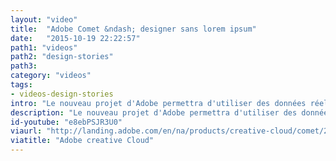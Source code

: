 ```yaml
---
layout: "video"
title:  "Adobe Comet &ndash; designer sans lorem ipsum"
date:   "2015-10-19 22:22:57"
path1: "videos"
path2: "design-stories"
path3:
category: "videos"
tags:
- videos-design-stories
intro: "Le nouveau projet d'Adobe permettra d'utiliser des données réelles à la place du traditionnel bolobolo."
description: "Le nouveau projet d'Adobe permettra d'utiliser des données réelles à la place du traditionnel bolobolo"
id-youtube: "e8ebPSJR3U0"
viaurl: "http://landing.adobe.com/en/na/products/creative-cloud/comet/229818-notifyme.html?ref=MagazineDuWebdesign"
viatitle: "Adobe creative Cloud"
---
```

